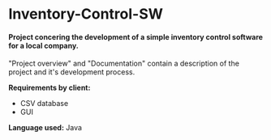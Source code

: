 # Inventory-Control-SW
#### Project concering the development of a simple inventory control software for a local company.  
"Project overview" and "Documentation" contain a description of the project and it's development process.  

**Requirements by client:**  
- CSV database 
- GUI  

**Language used:** Java
